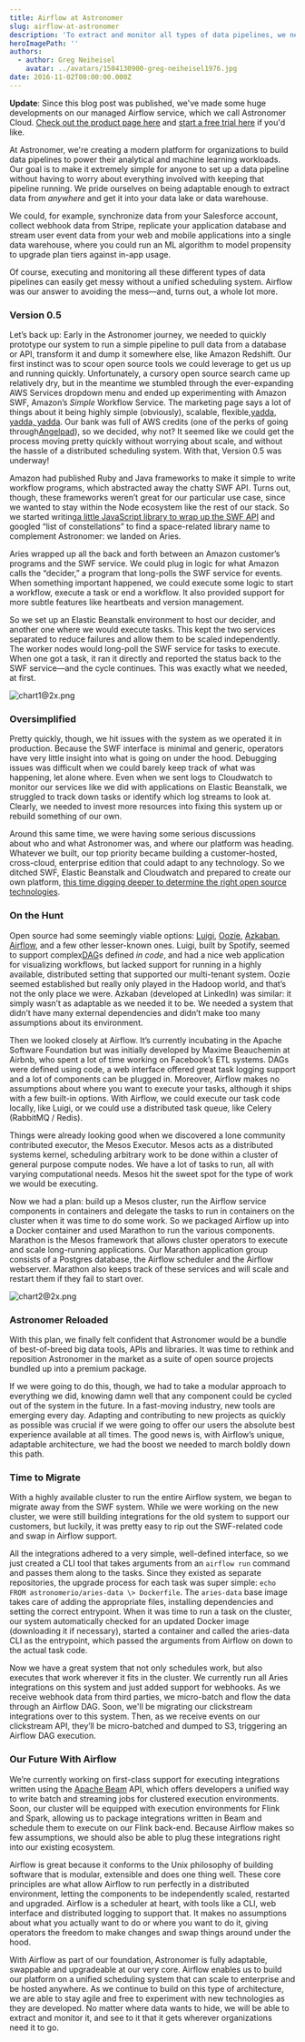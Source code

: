 ```yaml
---
title: Airflow at Astronomer
slug: airflow-at-astronomer
description: 'To extract and monitor all types of data pipelines, we needed a unified scheduling system. Airflow was our answer— and a whole lot more.'
heroImagePath: ''
authors:
  - author: Greg Neiheisel
    avatar: ../avatars/1504130900-greg-neiheisel1976.jpg
date: 2016-11-02T00:00:00.000Z
---
```


**Update**: Since this blog post was published, we've made some huge developments on our managed Airflow service, which we call Astronomer Cloud. [Check out the product page here](https://astronomer.io/cloud) and [start a free trial here](https://trial.astronomer.io) if you'd like.

At Astronomer, we're&nbsp;creating&nbsp;a modern platform for organizations to build data pipelines to power their analytical and machine learning workloads. Our goal is to make it extremely simple for anyone to set up a data pipeline without having to worry about everything involved with keeping that pipeline running. We pride ourselves on being adaptable enough to extract data from _anywhere_ and get it into your data lake or data warehouse.

We could, for example, synchronize data from your Salesforce account, collect webhook data from Stripe, replicate your application database and stream user event data from your web and mobile applications into a single data warehouse, where you could run an ML algorithm to model propensity to upgrade plan tiers against in-app usage.

Of course,&nbsp;executing&nbsp;and monitoring all these different types of data pipelines can easily get messy without a unified scheduling system. Airflow was our answer to avoiding the mess—and, turns out, a whole lot more.

### Version 0.5

Let’s back up: Early in the Astronomer journey, we needed to quickly prototype our system to run a simple pipeline to pull data from a database or API, transform it and dump it somewhere else, like Amazon Redshift. Our first instinct was to scour open source tools we could leverage to get us up and running quickly. Unfortunately, a cursory open source search came up relatively dry, but in the meantime we stumbled through the ever-expanding AWS Services dropdown menu and ended up experimenting with Amazon SWF, Amazon’s _Simple_ Workflow Service. The marketing page says a lot of things about&nbsp;it being highly simple (obviously), scalable, flexible,[yadda, yadda, yadda](https://www.youtube.com/watch?v=O6kRqnfsBEc). Our bank was full of AWS credits (one of the perks of going through[Angelpad](https://angelpad.org/)), so we decided, why not? It seemed like we could get the process moving pretty quickly without worrying about scale, and without the hassle of a distributed scheduling system. With that, Version 0.5 was underway!

Amazon had published Ruby and Java frameworks to make it simple to write workflow programs, which abstracted away the chatty SWF API. Turns out, though, these frameworks weren’t great for our particular use case, since we wanted to stay within the Node ecosystem like the rest of our stack. So we started writing[a little JavaScript library to wrap up the SWF API](https://www.astronomer.io/blog/aries-a-source-for-your-data-pipeline) and googled “list of constellations” to find a space-related library name to complement Astronomer: we landed&nbsp;on Aries.

Aries wrapped up all the back and forth between an Amazon customer’s programs and the SWF service. We could plug in logic for what Amazon calls the “decider,” a program that long-polls the SWF service for events. When something important happened, we could execute some logic to start a workflow, execute a task or end a workflow. It also provided support for more subtle features like heartbeats and version management.

So we&nbsp;set up an Elastic Beanstalk environment to host our decider, and another one where we would execute tasks. This kept the two services separated to reduce failures and allow them to be scaled independently. The worker nodes would long-poll the SWF service for tasks to execute. When one got a task, it ran it directly and reported the status back to the SWF service—and the cycle continues. This was exactly what we needed, at first.

![chart1@2x.png](./chart1@2x.png)

### Oversimplified

Pretty quickly, though, we hit issues with the system as we operated it in production. Because the SWF interface is minimal and generic, operators have very little insight into what is going on under the hood. Debugging issues was difficult when we could barely keep track of what was happening, let alone where. Even when we sent logs to Cloudwatch to monitor our services like we did with applications on Elastic Beanstalk, we struggled to track down tasks or identify which log streams to look at. Clearly, we needed to invest more resources into fixing this system up or rebuild something of our own.

Around this same time, we were having some serious discussions about&nbsp;who and what Astronomer was, and where our platform was heading. Whatever we built, our top priority became building a customer-hosted, cross-cloud, enterprise edition that could adapt to any technology. So we ditched SWF, Elastic Beanstalk and Cloudwatch and prepared to create our own platform, [this time digging deeper to determine the right open source technologies](https://www.astronomer.io/blog/why-we-built-our-data-platform-on-aws-and-why-we-rebuilt-it-with-open-source).

### On the Hunt

Open source had some seemingly viable options:&nbsp;[Luigi](https://github.com/spotify/luigi), [Oozie](https://github.com/apache/oozie), [Azkaban](https://azkaban.github.io/), [Airflow](https://github.com/apache/incubator-airflow), and a few other lesser-known ones. Luigi, built by Spotify, seemed to support complex[DAG](https://en.wikipedia.org/wiki/Directed_acyclic_graph)s defined _in code_, and had a nice web application for visualizing workflows, but lacked support for running in a highly available, distributed setting that supported our multi-tenant system. Oozie seemed established but really only played in the Hadoop world, and that’s not the only place we were. Azkaban (developed at LinkedIn) was similar: it simply wasn’t as adaptable&nbsp;as we needed it to be. We needed a system that didn’t have many external dependencies and didn’t make too many assumptions about its environment.

Then we looked closely at Airflow. It’s currently incubating in the Apache Software Foundation but was initially developed by Maxime Beauchemin at Airbnb, who spent a lot of time working on Facebook’s ETL systems. DAGs were defined using code, a web interface offered great task logging support and a lot of components can be plugged in. Moreover, Airflow makes no assumptions about where you want to execute your tasks, although it ships with a few built-in options. With Airflow, we could execute our task code locally, like Luigi, or we could use a distributed task queue, like Celery (RabbitMQ / Redis).

Things were already looking good when we discovered a lone community contributed executor, the Mesos Executor. Mesos acts as a distributed systems kernel, scheduling arbitrary work to be done within a cluster of general purpose compute nodes. We have a lot of tasks to run, all with varying computational needs. Mesos hit the sweet spot for the type of work we would be executing.

Now we had a plan: build up a Mesos cluster, run the Airflow service components in containers and delegate the tasks to run in containers on the cluster when it was time to do some work. So we packaged Airflow up into a Docker container and used Marathon to run the various components. Marathon is the Mesos framework that allows cluster operators to execute and scale long-running applications. Our Marathon application group consists of a Postgres database, the Airflow scheduler and the Airflow webserver. Marathon also keeps track of these services and will scale and restart them if they fail to start over.

![chart2@2x.png](./chart2@2x.png)

### Astronomer Reloaded

With this plan, we finally felt confident that Astronomer would be a bundle of best-of-breed big data tools, APIs and libraries. It was time to rethink and reposition Astronomer in the market as a suite of open source projects bundled up into a premium package.

If we were going to do this, though, we had to take a modular approach to everything we did, knowing damn well that any component could be cycled out of the system in the future. In a fast-moving industry, new tools are emerging every day. Adapting and contributing to new projects as quickly as possible was crucial if we were going to offer our users the absolute best experience available at all times. The good news is, with Airflow’s unique, adaptable architecture, we had the boost we needed to march boldly down this path.

### Time to Migrate

With a highly available cluster to run the entire Airflow system, we began to migrate away from the SWF system. While we were working on the new cluster, we were still building integrations for the old system to support our customers, but luckily, it was pretty easy to rip out the SWF-related code and swap in Airflow support.

All the integrations adhered to a very simple, well-defined interface, so we just created a CLI tool that takes arguments from an `airflow run` command and passes them along to the tasks. Since they existed as separate repositories, the upgrade process for each task was super simple: `echo FROM astronomerio/aries-data \> Dockerfile`. The `aries-data` base image takes care of adding the appropriate files, installing dependencies and setting the correct entrypoint. When it was time to run a task on the cluster, our system automatically checked for an updated Docker image (downloading it if necessary), started a container and called the aries-data CLI as the entrypoint, which passed the arguments from Airflow on down to the actual task code.

Now we have a great system that not only schedules work, but also executes that work wherever it fits in the cluster. We currently run all Aries integrations on this system and just added support for webhooks. As we receive webhook data from third parties, we micro-batch and flow the data through an Airflow DAG. Soon, we'll be migrating our clickstream integrations over to this system.&nbsp;Then, as we receive events on our clickstream API, they’ll be micro-batched and dumped to S3, triggering an Airflow DAG execution.

### Our Future With Airflow

We’re currently&nbsp;working on first-class support for executing integrations written using the [Apache Beam](https://beam.incubator.apache.org/) API, which offers developers a unified way to write batch and streaming jobs for clustered execution environments. Soon, our cluster will be equipped with execution environments for Flink and Spark, allowing us to package integrations written in Beam and schedule them to execute on our Flink back-end. Because Airflow makes so few assumptions, we should also be able to plug these integrations right into our existing ecosystem.

Airflow is great because it conforms to the Unix philosophy of building software that is modular, extensible and does one thing well. These core principles are what allow Airflow to run perfectly in a distributed environment, letting the components to be independently scaled, restarted and upgraded. Airflow is a scheduler at heart, with tools like a CLI, web interface and distributed logging to support that. It makes no assumptions about what you actually want to do or where you want to do it, giving operators the freedom to make changes and swap things around under the hood.

With Airflow as part of our foundation, Astronomer is fully adaptable, swappable and upgradeable at our very core. Airflow enables us to build our platform on&nbsp;a unified scheduling system that can scale to enterprise and be hosted anywhere. As we continue to build on this type of architecture, we are able to&nbsp;stay agile and free to experiment with new technologies as they are developed. No matter where data wants to hide, we will be able to extract and monitor it, and&nbsp;see to it that it gets wherever organizations need&nbsp;it to go.

